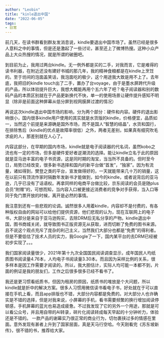 ```yaml
---
author: "Leobin"
title: "kinle退出中国"
date: "2022-06-05"
tags:
- 日常
---
```


前几天，在读书群看到群友发消息说，kindle要退出中国市场了。虽然已经是很多人意料之中的事情，但是还是激起了一些讨论，甚至还上了微博热搜。这种小众产品上大众热搜的情况，就是所谓的破圈吧。
<!--more-->
到目前为止，我用过两台kindle。无一例外都是买的二手，对我而言，它是难得的读书利器，在附近还没有建好书城的那几年，我的精神食粮都是在kindle上烹饪的。至于坊间的泡面盖笑话，我泡面吃的极少，这个用途我大致是用不上了。去年底，我把旧的kindle touch出了二手，置办了台voyage，由于是墨水屏跨代升级的产品，所以体验提升巨大，我想大概能再用个五六年了吧？电子阅读器和别的数码产品的本质区别就在于产品更新换代不快，单一的使用场景让硬件提升感知不明显（除非是前面这种屏幕从低分屏到视网膜屏过渡的情况）

再说这次kindle退出中国市场的影响，分为两个部分：硬件和内容。硬件的退出影响很小，国内很多kindle用户使用的其实就是水货版的kindle，价格便宜，品质如一，当然这个前提是来源确是国外市场，而不是国人“智慧的结晶”，水货和国行，在排除售后（kindle的优点是故障率很低）之外，两者无差别，如果真有细究吹毛求疵的人，那差别就在人心了。

内容这部分，在早期的国内市场，kindle就是电子阅读器的代名词，虽然kobo之流也有一定的市场，但多是硬件爱好者逆潮流的选择。能让kindle立名于此的原因就是亚马逊丰富的电子书资源，这是同时期的淘宝，当当所不具备的。但时至今日，局势已经改变，很多新书选择和国内的新平台做“首发”，“独家”。因为有流量，诸如得到，樊登之类的平台，宣发做得好的，一天就能带来几十万的销量，这在以前只有顶流作家时隔数年发新书才能做到，如今的kindle，或者说背后的亚马逊，几乎已没有了话语权。再拿同样的电商平台做比较，京东阅读的会员是随plus会员“附赠”的，可想而知，当内容入口被更接近消费者的竞争对手获得，当入口等同于免门票开放的时候，离开是必然的事情。

我注意到还有一些悲观的论调。诚然很多人用着kindle，内容却不是付费的，有各种版权自由的网站可以给他们提供资源，他们悲观的认为，现在互联网上的电子书，大部分是来自于亚马逊购买，去除DRM后无私分享的产物。kindle退出中国，图书商城关闭，就导致图书正版资源无从获取，进而切断了免费的图书来源。且不说这个观点充斥了庞杂的利己主义，当然我们大部分也都是“免费”的得利者。但是不要低估了技术人员的实力，我Google了一下，国内某平台的去DRM已经被初步实现了。。。

我们国家阅读量很少，2021年第十九次全国国民阅读调查显示，成年国民人均纸质图书阅读量4.76本，人均电子书阅读量3.30本。而且因为采样比例的关系，很多样本是因工作需要才阅读的。所以，我大胆估计，实际人均可能一本都不到，片面的例证是我的朋友们，工作之后很多很多已经不看书了。

我还是更习惯看纸质书，但因为租房的原因，纸质书的堆放是个大问题，所以kindle就是折中的解决方案。很多人习惯用微信读书看电子书，好处就在于可以直接在手机上看，而且app排版也不错，大部分内容都是免费的。对大部分人也许确实是不错的选择，但是对我来说，小屏幕的手机，看书需要频繁的换行增加阅读停顿感，手机屏幕的蓝光也易造成疲惫。不过我发现了它的另外一个用途，那就是可以看公众号，并且用自带的AI转录，碎片化阅读转成每天早起的十分钟听力，体验还是不错的。
一款产品的谢幕实乃很正常的商业行为，切勿裹挟过多的情感在里面。意外发现有甚者上升到了国家层面，真是天马行空哈。今天刚看完《苏东坡新传》，很不错的书，推荐给大家。
